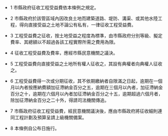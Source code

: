 * 1 市縣政府征收工程受益費依本條例之規定。

* 2 市縣政府於該管區域內因改良土地而建築道路、堤防、溝渠、或其他水陸工程，得向直接受益之土地不論公有私有，一律征收工程受益費。

* 3 工程受益費之征收，按土地受益之程度為標準，由市縣政府分別等級、擬定費率、其總額以不超過各該工程實際所需之費用為限。

* 4 征收工程受益費及費率，應經市縣民意機關之議決。

* 5 工程受益費向直接受益之土地所有權人征收之，其設有典權者向典權人征收之。

* 6 工程受益費得一次或分期征收，其不依期繳納者自限滿之日起，逾期在一個月以內者按應納費額加征滯納金百分之五，逾期在三個月以內者，加征滯納金百分之十，逾期在六個月以內者加征滯納金百分之十五，逾期超過六個月者，除加征滯納金百分之二十外，得請司法機關傳追。

* 7 市縣政府征收工程受益費，經民意機關議決後，應由市縣政府將征收細則連同工程計劃及預算呈請上級機關備案。

* 8 本條例自公布日施行。

